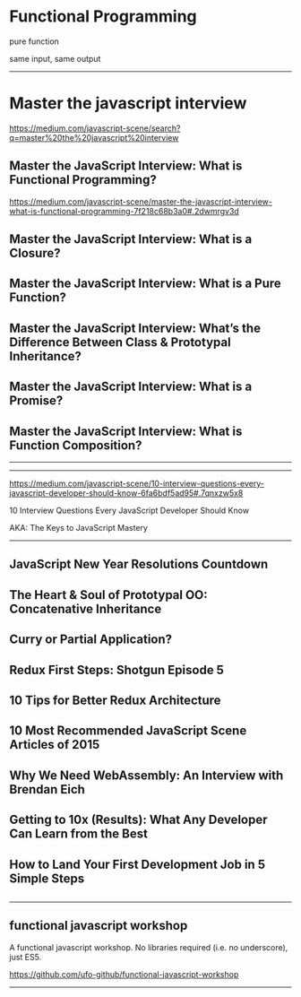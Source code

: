 # Functional Programming  




pure function  


same input, same output





*******************************************************************************

# Master the javascript interview  

https://medium.com/javascript-scene/search?q=master%20the%20javascript%20interview



## Master the JavaScript Interview: What is Functional Programming?

https://medium.com/javascript-scene/master-the-javascript-interview-what-is-functional-programming-7f218c68b3a0#.2dwmrgv3d


## Master the JavaScript Interview: What is a Closure?


## Master the JavaScript Interview: What is a Pure Function?


## Master the JavaScript Interview: What’s the Difference Between Class & Prototypal Inheritance?



## Master the JavaScript Interview: What is a Promise?


## Master the JavaScript Interview: What is Function Composition?



*********************************************************************************************************************************************************************************************************************************************


*******************************************************************************

https://medium.com/javascript-scene/10-interview-questions-every-javascript-developer-should-know-6fa6bdf5ad95#.7qnxzw5x8


10 Interview Questions Every JavaScript Developer Should Know

AKA: The Keys to JavaScript Mastery

*******************************************************************************



## JavaScript New Year Resolutions Countdown



## The Heart & Soul of Prototypal OO: Concatenative Inheritance


## Curry or Partial Application?



## Redux First Steps: Shotgun Episode 5



## 10 Tips for Better Redux Architecture



## 10 Most Recommended JavaScript Scene Articles of 2015

## Why We Need WebAssembly: An Interview with Brendan Eich


## Getting to 10x (Results): What Any Developer Can Learn from the Best

## How to Land Your First Development Job in 5 Simple Steps


## 


## 

## 

## 


*******************************************************************************






## functional javascript workshop

A functional javascript workshop. No libraries required (i.e. no underscore), just ES5.

https://github.com/ufo-github/functional-javascript-workshop



*******************************************************************************








